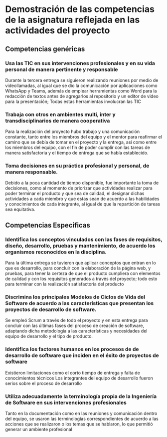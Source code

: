 # Demostración de las competencias de la asignatura reflejada en las actividades del proyecto

## Competencias genéricas 

### Usa las TIC en sus intervenciones profesionales y en su vida personal de manera pertinente y responsable

Durante la tercera entrega se siguieron realizando reuniones por medio de videollamadas, al igual que se dio la comunicación por aplicaciones como WhatsApp y Teams, además de emplear herramientas como Word para la redacción de textos antes de agregarlos al repositorio y un editor de video para la presentación; Todas estas herramientas involucran las TIC

### Trabaja con otros en ambientes multi, inter y transdisciplinarios de manera cooperativa

Para la realización del proyecto hubo trabajo y una comunicación constante, tanto entre los miembros del equipo y el mentor para reafirmar el camino que se debía de tomar en el proyecto y la entrega, así como entre los miembros del equipo, con el fin de poder cumplir con las tareas de manera satisfactoria y el tiempo de entrega que se había establecido.

### Toma decisiones en su práctica profesional y personal, de manera responsable.

Debido a la poca cantidad de tiempo disponible, fue importante la toma de decisiones, como al momento de priorizar que actividades realizar para poder terminar el producto y que sea de calidad, el designar dichas actividades a cada miembro y que estas sean de acuerdo a las habilidades y conocimientos de cada integrante, al igual de que la repartición de tareas sea equitativa.


## Competencias Especificas


### Identifica los conceptos vinculados con las fases de requisitos, diseño, desarrollo, pruebas y mantenimiento, de acuerdo los organismos reconocidos en la disciplina.

Para la última entrega se tuvieron que aplicar conceptos que entran en lo que es desarrollo, para concluir con la elaboración de la página web, y pruebas, para tener la certeza de que el producto cumpliera con elementos de calidad y con los requisitos generados a través del proyecto; todo esto para terminar con la realización satisfactoria del producto

### Discrimina los principales Modelos de Ciclos de Vida del Software de acuerdo a las características que presentan los proyectos de desarrollo de software.

Se empleó Scrum a través de todo el proyecto y en esta entrega para concluir con las últimas fases del proceso de creación de software, adaptando dicha metodología a las características y necesidades del equipo de desarrollo y el tipo de producto.

### Identifica los factores humanos en los procesos de de desarrollo de software que inciden en el éxito de proyectos de software

Existieron limitaciones como el corto tiempo de entrega y falta de conocimientos técnicos
Los integrantes del equipo de desarrollo fueron serios sobre el proceso de desarrollo

### Utiliza adecuadamente la terminología propia de la Ingeniería de Software en sus intervenciones profesionales

Tanto en la documentación como en las reuniones y comunicación dentro del equipo, se usaron las terminologías correspondientes de acuerdo a las acciones que se realizaron o los temas que se hablaron, lo que permitió generar un ambiente profesional 
